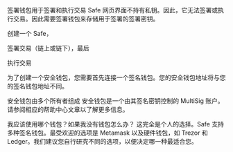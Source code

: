 签署钱包用于签署和执行交易
Safe 网页界面不持有私钥。因此，它无法签署或执行交易。因此需要签署钱包来存储用于签署的签署密钥。

创建一个 Safe，

签署交易（链上或链下），最后

执行交易

为了创建一个安全钱包，您需要首先连接一个签名钱包。您的安全钱包地址将与您的签名钱包地址不同。

 

安全钱包由多个所有者组成
安全钱包是一个由其签名密钥控制的 MultiSig 账户。请参阅相应的帮助中心文章以了解更多信息。

 

我应该使用哪个钱包？如果我没有钱包怎么办？
这完全是个人的选择。Safe 支持多种签名钱包。最受欢迎的选项是 Metamask 以及硬件钱包，如 Trezor 和 Ledger。我们建议您自行研究不同的选项，以便决定哪一种最适合您。